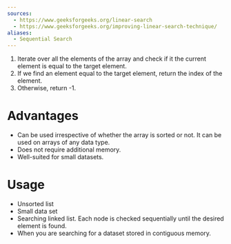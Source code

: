 ```yaml
---
sources:
  - https://www.geeksforgeeks.org/linear-search
  - https://www.geeksforgeeks.org/improving-linear-search-technique/
aliases:
  - Sequential Search
---
```

1. Iterate over all the elements of the array and check if it the current element is equal to the target element. 
2. If we find an element equal to the target element, return the index of the element.
3. Otherwise, return -1.
# Advantages

- Can be used irrespective of whether the array is sorted or not. It can be used on arrays of any data type.
- Does not require additional memory.
- Well-suited for small datasets.
# Usage

- Unsorted list
- Small data set
- Searching linked list. Each node is checked sequentially until the desired element is found.
- When you are searching for a dataset stored in contiguous memory.